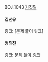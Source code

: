 BOJ_1043 [거짓말](https://www.acmicpc.net/problem/1043)<br>

#### 김선웅
링크: [문제 풀이 링크]

#### 정의진
링크: [문제 풀이 링크](https://github.com/uijin-j/algorithm-coding-test/tree/main/%EB%B0%B1%EC%A4%80/Gold/1043.%E2%80%85%EA%B1%B0%EC%A7%93%EB%A7%90)
